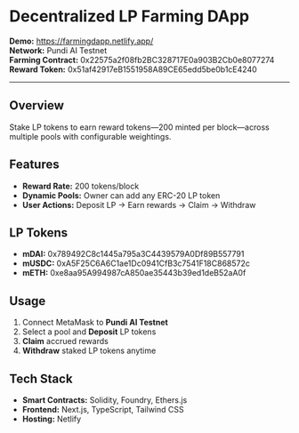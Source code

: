 # Decentralized LP Farming DApp

**Demo:** https://farmingdapp.netlify.app/  
**Network:** Pundi AI Testnet  
**Farming Contract:** 0x22575a2f08fb2BC328717E0a903B2Cb0e8077274  
**Reward Token:** 0x51af42917eB1551958A89CE65edd5be0b1cE4240  

---

## Overview  
Stake LP tokens to earn reward tokens—200 minted per block—across multiple pools with configurable weightings.

## Features  
- **Reward Rate:** 200 tokens/block  
- **Dynamic Pools:** Owner can add any ERC-20 LP token  
- **User Actions:** Deposit LP → Earn rewards → Claim → Withdraw  

## LP Tokens  
- **mDAI:** 0x789492C8c1445a795a3C4439579A0Df89B557791  
- **mUSDC:** 0xA5F25C6A6C1ae1Dc0941CfB3c7541F18C868572c  
- **mETH:** 0xe8aa95A994987cA850ae35443b39ed1deB52aA0f  

## Usage  
1. Connect MetaMask to **Pundi AI Testnet**  
2. Select a pool and **Deposit** LP tokens  
3. **Claim** accrued rewards  
4. **Withdraw** staked LP tokens anytime  

## Tech Stack  
- **Smart Contracts:** Solidity, Foundry, Ethers.js  
- **Frontend:** Next.js, TypeScript, Tailwind CSS  
- **Hosting:** Netlify  

